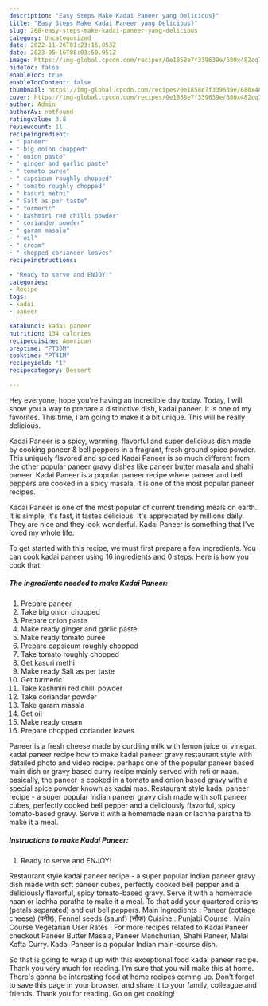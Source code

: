 ```yaml
---
description: "Easy Steps Make Kadai Paneer yang Delicious}"
title: "Easy Steps Make Kadai Paneer yang Delicious}"
slug: 268-easy-steps-make-kadai-paneer-yang-delicious
category: Uncategorized
date: 2022-11-26T01:23:16.053Z
date: 2023-05-16T08:03:50.951Z
image: https://img-global.cpcdn.com/recipes/0e1858e7f339639e/680x482cq70/kadai-paneer-recipe-main-photo.jpg
hideToc: false
enableToc: true
enableTocContent: false
thumbnail: https://img-global.cpcdn.com/recipes/0e1858e7f339639e/680x482cq70/kadai-paneer-recipe-main-photo.jpg
cover: https://img-global.cpcdn.com/recipes/0e1858e7f339639e/680x482cq70/kadai-paneer-recipe-main-photo.jpg
author: Admin
authorAv: notfound
ratingvalue: 3.8
reviewcount: 11
recipeingredient:
- " paneer"
- " big onion chopped"
- " onion paste"
- " ginger and garlic paste"
- " tomato puree"
- " capsicum roughly chopped"
- " tomato roughly chopped"
- " kasuri methi"
- " Salt as per taste"
- " turmeric"
- " kashmiri red chilli powder"
- " coriander powder"
- " garam masala"
- " oil"
- " cream"
- " chopped coriander leaves"
recipeinstructions:

- "Ready to serve and ENJOY!"
categories:
- Recipe
tags:
- kadai
- paneer

katakunci: kadai paneer 
nutrition: 134 calories
recipecuisine: American
preptime: "PT30M"
cooktime: "PT41M"
recipeyield: "1"
recipecategory: Dessert

---
```



Hey everyone, hope you're having an incredible day today. Today, I will show you a way to prepare a distinctive dish, kadai paneer. It is one of my favorites. This time, I am going to make it a bit unique. This will be really delicious.

Kadai Paneer is a spicy, warming, flavorful and super delicious dish made by cooking paneer &amp; bell peppers in a fragrant, fresh ground spice powder. This uniquely flavored and spiced Kadai Paneer is so much different from the other popular paneer gravy dishes like paneer butter masala and shahi paneer. Kadai Paneer is a popular paneer recipe where paneer and bell peppers are cooked in a spicy masala. It is one of the most popular paneer recipes.

Kadai Paneer is one of the most popular of current trending meals on earth. It is simple, it's fast, it tastes delicious. It's appreciated by millions daily. They are nice and they look wonderful. Kadai Paneer is something that I've loved my whole life.


To get started with this recipe, we must first prepare a few ingredients. You can cook kadai paneer using 16 ingredients and 0 steps. Here is how you cook that.

<!--inarticleads1-->

##### The ingredients needed to make Kadai Paneer:

1. Prepare  paneer
1. Take  big onion chopped
1. Prepare  onion paste
1. Make ready  ginger and garlic paste
1. Make ready  tomato puree
1. Prepare  capsicum roughly chopped
1. Take  tomato roughly chopped
1. Get  kasuri methi
1. Make ready  Salt as per taste
1. Get  turmeric
1. Take  kashmiri red chilli powder
1. Take  coriander powder
1. Take  garam masala
1. Get  oil
1. Make ready  cream
1. Prepare  chopped coriander leaves


Paneer is a fresh cheese made by curdling milk with lemon juice or vinegar. kadai paneer recipe how to make kadai paneer gravy restaurant style with detailed photo and video recipe. perhaps one of the popular paneer based main dish or gravy based curry recipe mainly served with roti or naan. basically, the paneer is cooked in a tomato and onion based gravy with a special spice powder known as kadai mas. Restaurant style kadai paneer recipe - a super popular Indian paneer gravy dish made with soft paneer cubes, perfectly cooked bell pepper and a deliciously flavorful, spicy tomato-based gravy. Serve it with a homemade naan or lachha paratha to make it a meal. 

<!--inarticleads2-->

##### Instructions to make Kadai Paneer:


1. Ready to serve and ENJOY!

Restaurant style kadai paneer recipe - a super popular Indian paneer gravy dish made with soft paneer cubes, perfectly cooked bell pepper and a deliciously flavorful, spicy tomato-based gravy. Serve it with a homemade naan or lachha paratha to make it a meal. To that add your quartered onions (petals separated) and cut bell peppers. Main Ingredients : Paneer (cottage cheese) (पनीर), Fennel seeds (saunf) (सौंफ) Cuisine : Punjabi Course : Main Course Vegetarian User Rates : For more recipes related to Kadai Paneer checkout Paneer Butter Masala, Paneer Manchurian, Shahi Paneer, Malai Kofta Curry. Kadai Paneer is a popular Indian main-course dish. 

So that is going to wrap it up with this exceptional food kadai paneer recipe. Thank you very much for reading. I'm sure that you will make this at home. There's gonna be interesting food at home recipes coming up. Don't forget to save this page in your browser, and share it to your family, colleague and friends. Thank you for reading. Go on get cooking!
